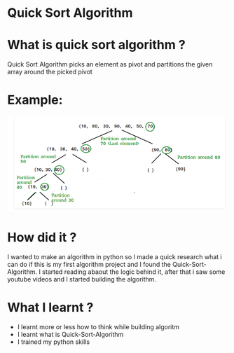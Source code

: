 # Quick Sort Algorithm
# What is quick sort algorithm ?
Quick Sort Algorithm picks an element as pivot and partitions the given array around the picked pivot
# Example:
![](image/example.PNG)

# How did it ?
 I wanted to make an algorithm in python so I made a quick research what i can do if this is my first algorithm project and I found the Quick-Sort-Algorithm. I started reading abaout the logic behind it, after that i saw some youtube videos and I started building the algorithm.
 
# What I learnt ?
- I learnt more or less how to think while building algoritm
- I learnt what is Quick-Sort-Algorithm
- I trained my python skills
